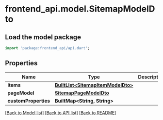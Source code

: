 # frontend_api.model.SitemapModelDto

## Load the model package
```dart
import 'package:frontend_api/api.dart';
```

## Properties
Name | Type | Description | Notes
------------ | ------------- | ------------- | -------------
**items** | [**BuiltList&lt;SitemapItemModelDto&gt;**](SitemapItemModelDto.md) |  | [optional] 
**pageModel** | [**SitemapPageModelDto**](SitemapPageModelDto.md) |  | [optional] 
**customProperties** | **BuiltMap&lt;String, String&gt;** |  | [optional] 

[[Back to Model list]](../README.md#documentation-for-models) [[Back to API list]](../README.md#documentation-for-api-endpoints) [[Back to README]](../README.md)


